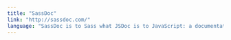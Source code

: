 ```yaml
---
title: "SassDoc"
link: "http://sassdoc.com/"
language: "SassDoc is to Sass what JSDoc is to JavaScript: a documentation system to build pretty and powerful docs in the blink of an eye"
---
```


